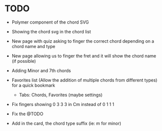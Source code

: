 TODO
====

- Polymer component of the chord SVG

- Showing the chord svg in the chord list

- New page with quiz asking to finger the correct chord depending on a chord name and type

- New page allowing us to finger the fret and it will show the chord name (if possible)

- Adding Minor and 7th chords

- Favorites list (Allow the addition of multiple chords from different types) for a quick bookmark
  - Tabs: Chords, Favorites (maybe settings)

- Fix fingers showing 0 3 3 3 in Cm instead of 0 1 1 1

- Fix the @TODO

- Add in the card, the chord type suffix (ie: m for minor)
